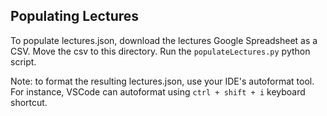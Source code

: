 ## Populating Lectures

To populate lectures.json, download the lectures Google Spreadsheet as a CSV. Move the csv to this directory. Run the `populateLectures.py` python script.

Note: to format the resulting lectures.json, use your IDE's autoformat tool. For instance, VSCode can autoformat using `ctrl + shift + i` keyboard shortcut.
